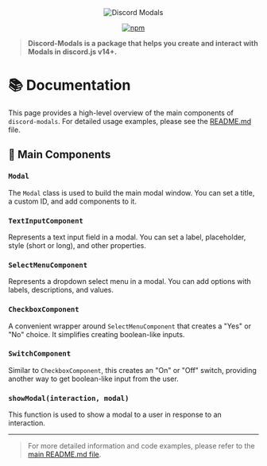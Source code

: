 <div align="center">
  <img src="https://cdn.discordapp.com/attachments/910547379617402960/945169823648866414/Discord-Modals-Docs.png" alt="Discord Modals" />
  <p align="center">
  <a href="https://www.npmjs.com/package/discord-modals">
    <img src="https://img.shields.io/npm/dt/discord-modals?style=for-the-badge" alt="npm" />
  </a>
</p>

</div>

> **Discord-Modals is a package that helps you create and interact with Modals in discord.js v14+.**

# 📚 Documentation

This page provides a high-level overview of the main components of `discord-modals`. For detailed usage examples, please see the [README.md](README.md) file.

## 🧩 Main Components

### `Modal`

The `Modal` class is used to build the main modal window. You can set a title, a custom ID, and add components to it.

### `TextInputComponent`

Represents a text input field in a modal. You can set a label, placeholder, style (short or long), and other properties.

### `SelectMenuComponent`

Represents a dropdown select menu in a modal. You can add options with labels, descriptions, and values.

### `CheckboxComponent`

A convenient wrapper around `SelectMenuComponent` that creates a "Yes" or "No" choice. It simplifies creating boolean-like inputs.

### `SwitchComponent`

Similar to `CheckboxComponent`, this creates an "On" or "Off" switch, providing another way to get boolean-like input from the user.

### `showModal(interaction, modal)`

This function is used to show a modal to a user in response to an interaction.

---

> For more detailed information and code examples, please refer to the [main README.md file](README.md).
